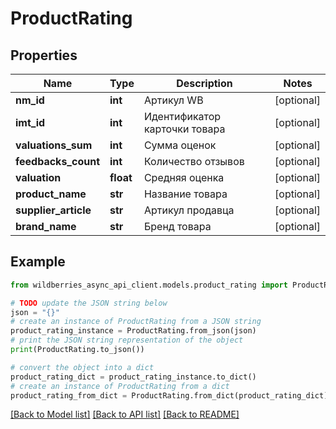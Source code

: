 # ProductRating


## Properties

Name | Type | Description | Notes
------------ | ------------- | ------------- | -------------
**nm_id** | **int** | Артикул WB | [optional] 
**imt_id** | **int** | Идентификатор карточки товара | [optional] 
**valuations_sum** | **int** | Сумма оценок | [optional] 
**feedbacks_count** | **int** | Количество отзывов | [optional] 
**valuation** | **float** | Средняя оценка | [optional] 
**product_name** | **str** | Название товара | [optional] 
**supplier_article** | **str** | Артикул продавца | [optional] 
**brand_name** | **str** | Бренд товара | [optional] 

## Example

```python
from wildberries_async_api_client.models.product_rating import ProductRating

# TODO update the JSON string below
json = "{}"
# create an instance of ProductRating from a JSON string
product_rating_instance = ProductRating.from_json(json)
# print the JSON string representation of the object
print(ProductRating.to_json())

# convert the object into a dict
product_rating_dict = product_rating_instance.to_dict()
# create an instance of ProductRating from a dict
product_rating_from_dict = ProductRating.from_dict(product_rating_dict)
```
[[Back to Model list]](../README.md#documentation-for-models) [[Back to API list]](../README.md#documentation-for-api-endpoints) [[Back to README]](../README.md)



